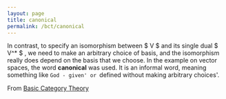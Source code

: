 ```yaml
---
layout: page
title: canonical
permalink: /bct/canonical
---
```

In contrast, to specify an isomorphism between $ V $ and its single dual $ V^* $ , we need to make an arbitrary choice of basis, and the isomorphism really does depend on the basis that we choose. In the example on vector spaces, the word **canonical** was used. It is an informal word, meaning something like `God - given' or `defined without making arbitrary choices'.


From [Basic Category Theory](https://mathgloss.github.io/MathGloss/bct.html)